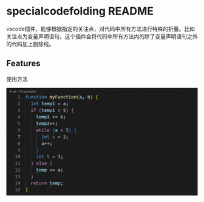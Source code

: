 # specialcodefolding README


vscode插件，能够根据指定的关注点，对代码中所有方法进行特殊的折叠。比如关注点为变量声明语句，这个插件会将代码中所有方法内的除了变量声明语句之外的代码加上删除线。

## Features


使用方法

<img width="880" src="./show.gif">
